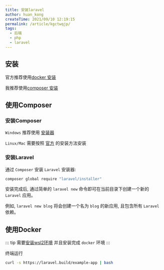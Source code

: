 ```yaml
---
title: 安装laravel
author: huan_kong
createTime: 2021/09/10 12:19:15
permalink: /article/kgctwqjp/
tags: 
  - 后端
  - php
  - laravel
---
```


## 安装

官方推荐使用[docker 安装](#使用composer)

我推荐使用[composer 安装](#使用docker)

## 使用Composer

### 安装Composer

`Windows` 推荐使用 [安装器](https://dl.huankong.top/OneDrive/常用软件备份/常用工具/Composer-Setup.exe)

`Linux/Mac` 需要按照 [官方](https://pkg.phpcomposer.com/#how-to-install-composer) 的安装方法安装

### 安装Laravel

通过 `Composer` 安装 `Laravel` 安装器:

~~~bash
composer global require "laravel/installer"
~~~

安装完成后, 通过简单的 `laravel new` 命令即可在当前目录下创建一个新的 `Laravel` 应用。

例如, `laravel new blog` 将会创建一个名为 `blog` 的新应用, 且包含所有 `Laravel` 依赖。

## 使用Docker

::: tip
需要[安装wsl2环境](https://zhuanlan.zhihu.com/p/386590591)
并且安装完成 `docker` 环境
:::

终端运行

~~~bash
curl -s https://laravel.build/example-app | bash
~~~
